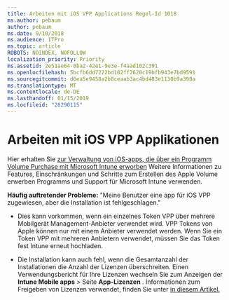 ```yaml
---
title: Arbeiten mit iOS VPP Applications Regel-Id 1018
ms.author: pebaum
author: pebaum
ms.date: 9/10/2018
ms.audience: ITPro
ms.topic: article
ROBOTS: NOINDEX, NOFOLLOW
localization_priority: Priority
ms.assetid: 2e51ae64-8ba2-42e1-9e3e-f4aad102c391
ms.openlocfilehash: 5bcfb6dd7222bd102ff2620c19bfb943e7bd9591
ms.sourcegitcommit: d6ea5e9458a2b8ceaab3ac4bd483e1130b9a398a
ms.translationtype: MT
ms.contentlocale: de-DE
ms.lasthandoff: 01/15/2019
ms.locfileid: "28290115"
---
```

# <a name="working-with-ios-vpp-applications"></a>Arbeiten mit iOS VPP Applikationen

Hier erhalten Sie [zur Verwaltung von iOS-apps, die über ein Programm Volume Purchase mit Microsoft Intune erworben](https://docs.microsoft.com/intune/vpp-apps-ios) Weitere Informationen zu Features, Einschränkungen und Schritte zum Erstellen des Apple Volume erwerben Programms und Support für Microsoft Intune verwenden. 
  
 **Häufig auftretender Probleme:** "Meine Benutzer eine app für iOS VPP zugewiesen, aber die Installation ist fehlgeschlagen." 
  
- Dies kann vorkommen, wenn ein einzelnes Token VPP über mehrere Mobilgerät Management-Anbieter verwendet wird. VPP Tokens von Apple können nur mit einem Anbieter verwendet werden. Wenn Sie ein Token VPP mit mehreren Anbietern verwendet, müssen Sie das Token fest Intune erneut hochladen.
    
- Die Installation kann auch fehl, wenn die Gesamtanzahl der Installationen die Anzahl der Lizenzen überschreiten. Einen Verwendungsbericht für Ihre Lizenzen wechseln Sie zum Anzeigen der **Intune Mobile apps** \> Seite **App-Lizenzen** . Informationen zum Freigeben von Lizenzen verwendet, finden Sie unter [in diesem Artikel.](https://docs.microsoft.com/intune/vpp-apps-ios#revoking-app-licenses-and-deleting-tokens)
    

